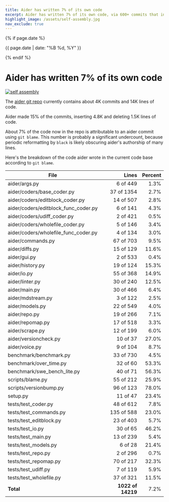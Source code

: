 ```yaml
---
title: Aider has written 7% of its own code
excerpt: Aider has written 7% of its own code, via 600+ commits that inserted 4.8K and deleted 1.5K lines of code.
highlight_image: /assets/self-assembly.jpg
nav_exclude: true
---
```

{% if page.date %}
<p class="post-date">{{ page.date | date: "%B %d, %Y" }}</p>
{% endif %}

# Aider has written 7% of its own code

[![self assembly](/assets/self-assembly.jpg)](https://aider.chat/assets/self-assembly.jpg)

The
[aider git repo](https://github.com/paul-gauthier/aider)
currently contains about 4K commits and 14K lines of code.

Aider made 15% of the commits, inserting 4.8K and deleting 1.5K lines of code.

About 7% of the code now in the repo is attributable to an aider commit
using `git blame`.
This number is probably a significant undercount, because periodic reformatting
by `black` is likely obscuring aider's authorship of many lines.

Here's the breakdown of the code aider wrote in the current code base
according to `git blame`.

| File | Lines | Percent |
|---|---:|---:|
|aider/args.py| 6 of 449 | 1.3% |
|aider/coders/base_coder.py| 37 of 1354 | 2.7% |
|aider/coders/editblock_coder.py| 14 of 507 | 2.8% |
|aider/coders/editblock_func_coder.py| 6 of 141 | 4.3% |
|aider/coders/udiff_coder.py| 2 of 421 | 0.5% |
|aider/coders/wholefile_coder.py| 5 of 146 | 3.4% |
|aider/coders/wholefile_func_coder.py| 4 of 134 | 3.0% |
|aider/commands.py| 67 of 703 | 9.5% |
|aider/diffs.py| 15 of 129 | 11.6% |
|aider/gui.py| 2 of 533 | 0.4% |
|aider/history.py| 19 of 124 | 15.3% |
|aider/io.py| 55 of 368 | 14.9% |
|aider/linter.py| 30 of 240 | 12.5% |
|aider/main.py| 30 of 466 | 6.4% |
|aider/mdstream.py| 3 of 122 | 2.5% |
|aider/models.py| 22 of 549 | 4.0% |
|aider/repo.py| 19 of 266 | 7.1% |
|aider/repomap.py| 17 of 518 | 3.3% |
|aider/scrape.py| 12 of 199 | 6.0% |
|aider/versioncheck.py| 10 of 37 | 27.0% |
|aider/voice.py| 9 of 104 | 8.7% |
|benchmark/benchmark.py| 33 of 730 | 4.5% |
|benchmark/over_time.py| 32 of 60 | 53.3% |
|benchmark/swe_bench_lite.py| 40 of 71 | 56.3% |
|scripts/blame.py| 55 of 212 | 25.9% |
|scripts/versionbump.py| 96 of 123 | 78.0% |
|setup.py| 11 of 47 | 23.4% |
|tests/test_coder.py| 48 of 612 | 7.8% |
|tests/test_commands.py| 135 of 588 | 23.0% |
|tests/test_editblock.py| 23 of 403 | 5.7% |
|tests/test_io.py| 30 of 65 | 46.2% |
|tests/test_main.py| 13 of 239 | 5.4% |
|tests/test_models.py| 6 of 28 | 21.4% |
|tests/test_repo.py| 2 of 296 | 0.7% |
|tests/test_repomap.py| 70 of 217 | 32.3% |
|tests/test_udiff.py| 7 of 119 | 5.9% |
|tests/test_wholefile.py| 37 of 321 | 11.5% |
| **Total** | **1022 of 14219** | 7.2% |


